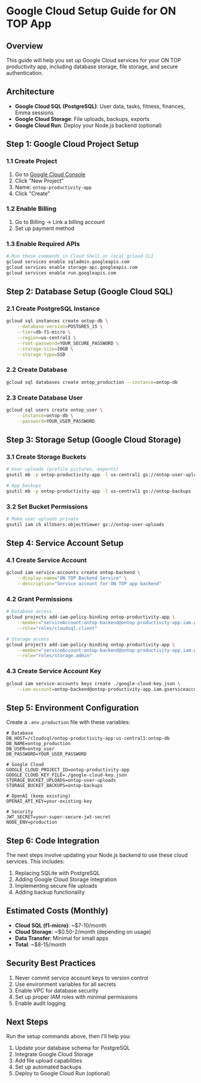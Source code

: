 # Google Cloud Setup Guide for ON TOP App

## Overview
This guide will help you set up Google Cloud services for your ON TOP productivity app, including database storage, file storage, and secure authentication.

## Architecture
- **Google Cloud SQL (PostgreSQL)**: User data, tasks, fitness, finances, Emma sessions
- **Google Cloud Storage**: File uploads, backups, exports
- **Google Cloud Run**: Deploy your Node.js backend (optional)

## Step 1: Google Cloud Project Setup

### 1.1 Create Project
1. Go to [Google Cloud Console](https://console.cloud.google.com/)
2. Click "New Project"
3. Name: `ontop-productivity-app`
4. Click "Create"

### 1.2 Enable Billing
1. Go to Billing → Link a billing account
2. Set up payment method

### 1.3 Enable Required APIs
```bash
# Run these commands in Cloud Shell or local gcloud CLI
gcloud services enable sqladmin.googleapis.com
gcloud services enable storage-api.googleapis.com
gcloud services enable run.googleapis.com
```

## Step 2: Database Setup (Google Cloud SQL)

### 2.1 Create PostgreSQL Instance
```bash
gcloud sql instances create ontop-db \
    --database-version=POSTGRES_15 \
    --tier=db-f1-micro \
    --region=us-central1 \
    --root-password=YOUR_SECURE_PASSWORD \
    --storage-size=20GB \
    --storage-type=SSD
```

### 2.2 Create Database
```bash
gcloud sql databases create ontop_production --instance=ontop-db
```

### 2.3 Create Database User
```bash
gcloud sql users create ontop_user \
    --instance=ontop-db \
    --password=YOUR_USER_PASSWORD
```

## Step 3: Storage Setup (Google Cloud Storage)

### 3.1 Create Storage Buckets
```bash
# User uploads (profile pictures, exports)
gsutil mb -p ontop-productivity-app -l us-central1 gs://ontop-user-uploads

# App backups
gsutil mb -p ontop-productivity-app -l us-central1 gs://ontop-backups
```

### 3.2 Set Bucket Permissions
```bash
# Make user uploads private
gsutil iam ch allUsers:objectViewer gs://ontop-user-uploads
```

## Step 4: Service Account Setup

### 4.1 Create Service Account
```bash
gcloud iam service-accounts create ontop-backend \
    --display-name="ON TOP Backend Service" \
    --description="Service account for ON TOP app backend"
```

### 4.2 Grant Permissions
```bash
# Database access
gcloud projects add-iam-policy-binding ontop-productivity-app \
    --member="serviceAccount:ontop-backend@ontop-productivity-app.iam.gserviceaccount.com" \
    --role="roles/cloudsql.client"

# Storage access
gcloud projects add-iam-policy-binding ontop-productivity-app \
    --member="serviceAccount:ontop-backend@ontop-productivity-app.iam.gserviceaccount.com" \
    --role="roles/storage.admin"
```

### 4.3 Create Service Account Key
```bash
gcloud iam service-accounts keys create ./google-cloud-key.json \
    --iam-account=ontop-backend@ontop-productivity-app.iam.gserviceaccount.com
```

## Step 5: Environment Configuration

Create a `.env.production` file with these variables:

```env
# Database
DB_HOST=/cloudsql/ontop-productivity-app:us-central1:ontop-db
DB_NAME=ontop_production
DB_USER=ontop_user
DB_PASSWORD=YOUR_USER_PASSWORD

# Google Cloud
GOOGLE_CLOUD_PROJECT_ID=ontop-productivity-app
GOOGLE_CLOUD_KEY_FILE=./google-cloud-key.json
STORAGE_BUCKET_UPLOADS=ontop-user-uploads
STORAGE_BUCKET_BACKUPS=ontop-backups

# OpenAI (keep existing)
OPENAI_API_KEY=your-existing-key

# Security
JWT_SECRET=your-super-secure-jwt-secret
NODE_ENV=production
```

## Step 6: Code Integration

The next steps involve updating your Node.js backend to use these cloud services. This includes:

1. Replacing SQLite with PostgreSQL
2. Adding Google Cloud Storage integration
3. Implementing secure file uploads
4. Adding backup functionality

## Estimated Costs (Monthly)

- **Cloud SQL (f1-micro)**: ~$7-10/month
- **Cloud Storage**: ~$0.50-2/month (depending on usage)
- **Data Transfer**: Minimal for small apps
- **Total**: ~$8-15/month

## Security Best Practices

1. Never commit service account keys to version control
2. Use environment variables for all secrets
3. Enable VPC for database security
4. Set up proper IAM roles with minimal permissions
5. Enable audit logging

## Next Steps

Run the setup commands above, then I'll help you:
1. Update your database schema for PostgreSQL
2. Integrate Google Cloud Storage
3. Add file upload capabilities
4. Set up automated backups
5. Deploy to Google Cloud Run (optional)
